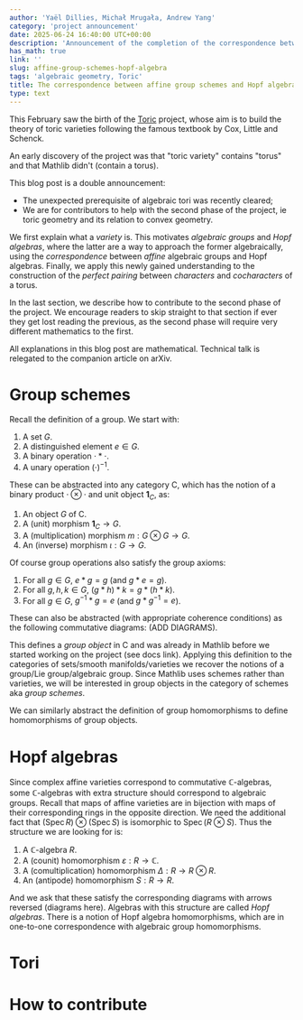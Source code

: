 ```yaml
---
author: 'Yaël Dillies, Michał Mrugała, Andrew Yang'
category: 'project announcement'
date: 2025-06-24 16:40:00 UTC+00:00
description: 'Announcement of the completion of the correspondence between affine group schemes and Hopf algebras in the Toric project'
has_math: true
link: ''
slug: affine-group-schemes-hopf-algebra
tags: 'algebraic geometry, Toric'
title: The correspondence between affine group schemes and Hopf algebras
type: text
---
```


This February saw the birth of the [Toric](https://github.com/YaelDillies/Toric) project,
whose aim is to build the theory of toric varieties
following the famous textbook by Cox, Little and Schenck.

An early discovery of the project was that "toric variety" contains "torus"
and that Mathlib didn't (contain a torus).

This blog post is a double announcement:
* The unexpected prerequisite of algebraic tori was recently cleared;
* We are for contributors to help with the second phase of the project,
  ie toric geometry and its relation to convex geometry.

<!-- TEASER_END -->

We first explain what a *variety* is.
This motivates *algebraic groups* and *Hopf algebras*,
where the latter are a way to approach the former algebraically,
using the *correspondence* between *affine* algebraic groups and Hopf algebras.
Finally, we apply this newly gained understanding to the construction
of the *perfect pairing* between *characters* and *cocharacters* of a torus.

In the last section, we describe how to contribute to the second phase of the project.
We encourage readers to skip straight to that section if ever they get lost reading the previous,
as the second phase will require very different mathematics to the first.

All explanations in this blog post are mathematical.
Technical talk is relegated to the companion article on arXiv.

# Group schemes

Recall the definition of a group. We start with:

1. A set $G$.
2. A distinguished element $e \in G$.
3. A binary operation $\cdot * \cdot$.
4. A unary operation $(\cdot)^{-1}$.

These can be abstracted into any category $\mathsf{C}$, which has the notion of a binary product $\cdot \otimes \cdot$ and unit object $\mathbf{1}_C$, as:

1. An object $G$ of $\mathsf{C}$.
2. A (unit) morphism $\mathbf{1}_C \to G$.
3. A (multiplication) morphism $m : G \otimes G \to G$.
4. An (inverse) morphism $\iota : G \to G$.

Of course group operations also satisfy the group axioms:

1. For all $g \in G$, $e * g = g$ (and $g * e = g$).
2. For all $g, h, k \in G$, $(g * h) * k = g * (h * k)$.
3. For all $g \in G$, $g^{-1} * g = e$ (and $g * g^{-1} = e$).

These can also be abstracted (with appropriate coherence conditions) as the following commutative diagrams: (ADD DIAGRAMS).

This defines a *group object* in $\mathsf{C}$ and was already in Mathlib before we started working on the project (see docs link). Applying this definition to the categories of sets/smooth manifolds/varieties we recover the notions of a group/Lie group/algebraic group. Since Mathlib uses schemes rather than varieties, we will be interested in group objects in the category of schemes aka *group schemes*.

We can similarly abstract the definition of group homomorphisms to define homomorphisms of group objects.

# Hopf algebras

Since complex affine varieties correspond to commutative $\mathbb{C}$-algebras, some $\mathbb{C}$-algebras with extra structure should correspond to algebraic groups. Recall that maps of affine varieties are in bijection with maps of their corresponding rings in the opposite direction. We need the additional fact that $(\operatorname{Spec} R) \otimes (\operatorname{Spec} S)$ is isomorphic to $\operatorname{Spec} (R \otimes S)$. Thus the structure we are looking for is:
1. A $\mathbb{C}$-algebra $R$.
2. A (counit) homomorphism $\varepsilon: R\to\mathbb{C}$.
3. A (comultiplication) homomorphism $\Delta: R \to R \otimes R$.
4. An (antipode) homomorphism $S: R \to R$.

And we ask that these satisfy the corresponding diagrams with arrows reversed (diagrams here). Algebras with this structure are called *Hopf algebras*. There is a notion of Hopf algebra homomorphisms, which are in one-to-one correspondence with algebraic group homomorphisms.

# Tori



# How to contribute

